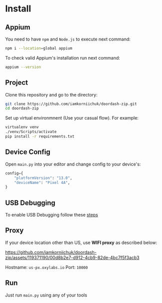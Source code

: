 # Install

## Appium

You need to have `npm` and `Node.js` to execute next command:

```bash
npm i --location=global appium
```

To check valid Appium's installation run next command:

```bash
appium --version
```

## Project

Clone this repository and go to the directory:

```bash
git clone https://github.com/iamkorniichuk/doordash-zip.git
cd doordash-zip
```

Set up virtual environmnent (Use your casual flow). For example:

```bash
virtualenv venv
./venv/Scripts/activate
pip install -r requirements.txt
```

## Device Config

Open `main.py` into your editor and change config to your device's:

```python
config={
    "platformVersion": "13.0",
    "deviceName": "Pixel 4A",
}
```

## USB Debugging

To enable USB Debugging follow these [steps](https://www.asus.com/support/faq/1046846/#:~:text=Steps%20required%20to%20enable%20USB%20cable%20connection%20vary%20depending%20on%20the%20brand%20of%20your%20device.)

## Proxy

If your device location other than US, use **WIFI proxy** as described below:

https://github.com/iamkorniichuk/doordash-zip/assets/119371190/00d8b2e7-d912-4cb9-82de-4bc7f5f3acb3

Hostname: `us-px.oxylabs.io`
Port: `10000`

## Run

Just run `main.py` using any of your tools
